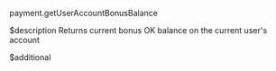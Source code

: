 payment.getUserAccountBonusBalance

$description
Returns current bonus OK balance on the current user's account

$additional
